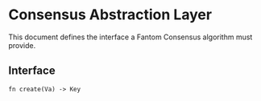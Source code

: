 # Consensus Abstraction Layer

This document defines the interface a Fantom Consensus algorithm must provide.

## Interface

```
fn create(Va) -> Key
```

